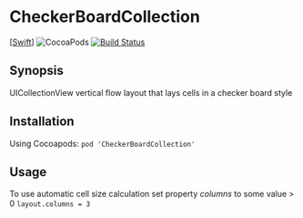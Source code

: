 # CheckerBoardCollection

[[Swift](https://img.shields.io/badge/Swift-3.0-F16D39.svg)]
![CocoaPods](https://img.shields.io/cocoapods/v/CheckerBoardCollection.svg)
[![Build Status](https://travis-ci.org/Yaro812/CheckerBoardCollection.svg?branch=master)](https://travis-ci.org/Yaro812/CheckerBoardCollection)

## Synopsis

UICollectionView vertical flow layout that lays cells in a checker board style

## Installation

Using Cocoapods: 
`pod 'CheckerBoardCollection'`

## Usage

To use automatic cell size calculation set property _columns_ to some value > 0
`layout.columns = 3`
